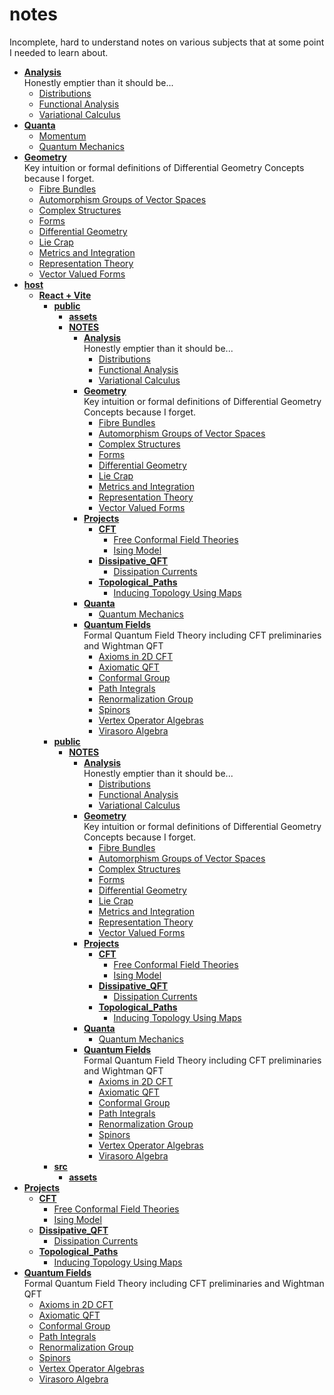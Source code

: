 # notes
Incomplete, hard to understand notes on various subjects that at some point I needed to learn about.





<!-- tree generated by markdown-notes-tree starts here -->

- [**Analysis**](Analysis)  
    Honestly emptier than it should be...
    - [Distributions](Analysis/Distributions.md)
    - [Functional Analysis](Analysis/Functional_Analysis.md)
    - [Variational Calculus](Analysis/Variational_Calculus.md)
- [**Quanta**](Classical_Physics)
    - [Momentum](Classical_Physics/Momentum.md)
    - [Quantum Mechanics](Classical_Physics/Start_Here.md)
- [**Geometry**](Geometry)  
    Key intuition or formal definitions of Differential Geometry Concepts because I forget.
    - [Fibre Bundles](Geometry/Bundles.md)
    - [Automorphism Groups of Vector Spaces](Geometry/Common_Vector_Space_Groups.md)
    - [Complex Structures](Geometry/Complex_Structures.md)
    - [Forms](Geometry/Forms.md)
    - [Differential Geometry](Geometry/Geometry.md)
    - [Lie Crap](Geometry/Lie_Crap.md)
    - [Metrics and Integration](Geometry/Metrics.md)
    - [Representation Theory](Geometry/Representations.md)
    - [Vector Valued Forms](Geometry/Vector_Valued_Forms.md)
- [**host**](host)
    - [**React + Vite**](host/notebook)
        - [**public**](host/notebook/dist)
            - [**assets**](host/notebook/dist/assets)
            - [**NOTES**](host/notebook/dist/NOTES)
                - [**Analysis**](host/notebook/dist/NOTES/Analysis)  
                    Honestly emptier than it should be...
                    - [Distributions](host/notebook/dist/NOTES/Analysis/Distributions.md)
                    - [Functional Analysis](host/notebook/dist/NOTES/Analysis/Functional_Analysis.md)
                    - [Variational Calculus](host/notebook/dist/NOTES/Analysis/Variational_Calculus.md)
                - [**Geometry**](host/notebook/dist/NOTES/Geometry)  
                    Key intuition or formal definitions of Differential Geometry Concepts because I forget.
                    - [Fibre Bundles](host/notebook/dist/NOTES/Geometry/Bundles.md)
                    - [Automorphism Groups of Vector Spaces](host/notebook/dist/NOTES/Geometry/Common_Vector_Space_Groups.md)
                    - [Complex Structures](host/notebook/dist/NOTES/Geometry/Complex_Structures.md)
                    - [Forms](host/notebook/dist/NOTES/Geometry/Forms.md)
                    - [Differential Geometry](host/notebook/dist/NOTES/Geometry/Geometry.md)
                    - [Lie Crap](host/notebook/dist/NOTES/Geometry/Lie_Crap.md)
                    - [Metrics and Integration](host/notebook/dist/NOTES/Geometry/Metrics.md)
                    - [Representation Theory](host/notebook/dist/NOTES/Geometry/Representations.md)
                    - [Vector Valued Forms](host/notebook/dist/NOTES/Geometry/Vector_Valued_Forms.md)
                - [**Projects**](host/notebook/dist/NOTES/Projects)
                    - [**CFT**](host/notebook/dist/NOTES/Projects/CFT)
                        - [Free Conformal Field Theories](host/notebook/dist/NOTES/Projects/CFT/Free_Fields.md)
                        - [Ising Model](host/notebook/dist/NOTES/Projects/CFT/Ising_Model.md)
                    - [**Dissipative_QFT**](host/notebook/dist/NOTES/Projects/Dissipative_QFT)
                        - [Dissipation Currents](host/notebook/dist/NOTES/Projects/Dissipative_QFT/Dissipation_Currents.md)
                    - [**Topological_Paths**](host/notebook/dist/NOTES/Projects/Topological_Paths)
                        - [Inducing Topology Using Maps](host/notebook/dist/NOTES/Projects/Topological_Paths/Inducing_Topology.md)
                - [**Quanta**](host/notebook/dist/NOTES/Quanta)
                    - [Quantum Mechanics](host/notebook/dist/NOTES/Quanta/Start_Here.md)
                - [**Quantum Fields**](host/notebook/dist/NOTES/Quantum_Fields)  
                    Formal Quantum Field Theory including CFT preliminaries and Wightman QFT
                    - [Axioms in 2D CFT](host/notebook/dist/NOTES/Quantum_Fields/2D_CFT_Axioms.md)
                    - [Axiomatic QFT](host/notebook/dist/NOTES/Quantum_Fields/Axiomatic_QFT.md)
                    - [Conformal Group](host/notebook/dist/NOTES/Quantum_Fields/Conformal_Group.md)
                    - [Path Integrals](host/notebook/dist/NOTES/Quantum_Fields/Path_Integrals.md)
                    - [Renormalization Group](host/notebook/dist/NOTES/Quantum_Fields/Renormalization_Group.md)
                    - [Spinors](host/notebook/dist/NOTES/Quantum_Fields/Spinors.md)
                    - [Vertex Operator Algebras](host/notebook/dist/NOTES/Quantum_Fields/Vertex_Operator_Algebras.md)
                    - [Virasoro Algebra](host/notebook/dist/NOTES/Quantum_Fields/Virasoro_Algebra.md)
        - [**public**](host/notebook/public)
            - [**NOTES**](host/notebook/public/NOTES)
                - [**Analysis**](host/notebook/public/NOTES/Analysis)  
                    Honestly emptier than it should be...
                    - [Distributions](host/notebook/public/NOTES/Analysis/Distributions.md)
                    - [Functional Analysis](host/notebook/public/NOTES/Analysis/Functional_Analysis.md)
                    - [Variational Calculus](host/notebook/public/NOTES/Analysis/Variational_Calculus.md)
                - [**Geometry**](host/notebook/public/NOTES/Geometry)  
                    Key intuition or formal definitions of Differential Geometry Concepts because I forget.
                    - [Fibre Bundles](host/notebook/public/NOTES/Geometry/Bundles.md)
                    - [Automorphism Groups of Vector Spaces](host/notebook/public/NOTES/Geometry/Common_Vector_Space_Groups.md)
                    - [Complex Structures](host/notebook/public/NOTES/Geometry/Complex_Structures.md)
                    - [Forms](host/notebook/public/NOTES/Geometry/Forms.md)
                    - [Differential Geometry](host/notebook/public/NOTES/Geometry/Geometry.md)
                    - [Lie Crap](host/notebook/public/NOTES/Geometry/Lie_Crap.md)
                    - [Metrics and Integration](host/notebook/public/NOTES/Geometry/Metrics.md)
                    - [Representation Theory](host/notebook/public/NOTES/Geometry/Representations.md)
                    - [Vector Valued Forms](host/notebook/public/NOTES/Geometry/Vector_Valued_Forms.md)
                - [**Projects**](host/notebook/public/NOTES/Projects)
                    - [**CFT**](host/notebook/public/NOTES/Projects/CFT)
                        - [Free Conformal Field Theories](host/notebook/public/NOTES/Projects/CFT/Free_Fields.md)
                        - [Ising Model](host/notebook/public/NOTES/Projects/CFT/Ising_Model.md)
                    - [**Dissipative_QFT**](host/notebook/public/NOTES/Projects/Dissipative_QFT)
                        - [Dissipation Currents](host/notebook/public/NOTES/Projects/Dissipative_QFT/Dissipation_Currents.md)
                    - [**Topological_Paths**](host/notebook/public/NOTES/Projects/Topological_Paths)
                        - [Inducing Topology Using Maps](host/notebook/public/NOTES/Projects/Topological_Paths/Inducing_Topology.md)
                - [**Quanta**](host/notebook/public/NOTES/Quanta)
                    - [Quantum Mechanics](host/notebook/public/NOTES/Quanta/Start_Here.md)
                - [**Quantum Fields**](host/notebook/public/NOTES/Quantum_Fields)  
                    Formal Quantum Field Theory including CFT preliminaries and Wightman QFT
                    - [Axioms in 2D CFT](host/notebook/public/NOTES/Quantum_Fields/2D_CFT_Axioms.md)
                    - [Axiomatic QFT](host/notebook/public/NOTES/Quantum_Fields/Axiomatic_QFT.md)
                    - [Conformal Group](host/notebook/public/NOTES/Quantum_Fields/Conformal_Group.md)
                    - [Path Integrals](host/notebook/public/NOTES/Quantum_Fields/Path_Integrals.md)
                    - [Renormalization Group](host/notebook/public/NOTES/Quantum_Fields/Renormalization_Group.md)
                    - [Spinors](host/notebook/public/NOTES/Quantum_Fields/Spinors.md)
                    - [Vertex Operator Algebras](host/notebook/public/NOTES/Quantum_Fields/Vertex_Operator_Algebras.md)
                    - [Virasoro Algebra](host/notebook/public/NOTES/Quantum_Fields/Virasoro_Algebra.md)
        - [**src**](host/notebook/src)
            - [**assets**](host/notebook/src/assets)
- [**Projects**](Projects)
    - [**CFT**](Projects/CFT)
        - [Free Conformal Field Theories](Projects/CFT/Free_Fields.md)
        - [Ising Model](Projects/CFT/Ising_Model.md)
    - [**Dissipative_QFT**](Projects/Dissipative_QFT)
        - [Dissipation Currents](Projects/Dissipative_QFT/Dissipation_Currents.md)
    - [**Topological_Paths**](Projects/Topological_Paths)
        - [Inducing Topology Using Maps](Projects/Topological_Paths/Inducing_Topology.md)
- [**Quantum Fields**](Quantum_Fields)  
    Formal Quantum Field Theory including CFT preliminaries and Wightman QFT
    - [Axioms in 2D CFT](Quantum_Fields/2D_CFT_Axioms.md)
    - [Axiomatic QFT](Quantum_Fields/Axiomatic_QFT.md)
    - [Conformal Group](Quantum_Fields/Conformal_Group.md)
    - [Path Integrals](Quantum_Fields/Path_Integrals.md)
    - [Renormalization Group](Quantum_Fields/Renormalization_Group.md)
    - [Spinors](Quantum_Fields/Spinors.md)
    - [Vertex Operator Algebras](Quantum_Fields/Vertex_Operator_Algebras.md)
    - [Virasoro Algebra](Quantum_Fields/Virasoro_Algebra.md)

<!-- tree generated by markdown-notes-tree ends here -->
